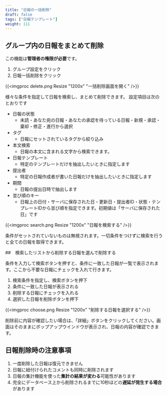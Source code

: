 ```yaml
---
title: "日報の一括削除"
draft: false
tags: ["日報テンプレート"]
weight: 111
---
```


## グループ内の日報をまとめて削除

この機能は**管理者の権限が必要**です。

1. グループ設定をクリック
1. 日報一括削除をクリック


{{<imgproc delete.png Resize "1200x" "一括削除画面を開く" />}}

様々な条件を指定して日報を検索し、まとめて削除できます。
設定項目は次のとおりです

- 日報の状態
  - 未読・あなた宛の日報・あなたの承認を待っている日報・新規・承認・棄却・修正・進行から選択
- タグ
  - 日報にセットされているタグから絞り込み
- 本文検索
  - 日報の本文に含まれる文字から検索できます。
- 日報テンプレート
  - 特定のテンプレートだけを抽出したいときに指定します
- 提出者
  - 特定の日報作成者が書いた日報だけを抽出したいときに指定します
- 期間
  - 日報の提出日時で抽出します
- 並び順のキー
  - 日報上の日付・サーバに保存された日・更新日・提出者ID・状態・テンプレートIDから並び順を指定できます。初期値は「サーバに保存された日」です

{{<imgproc search.png Resize "1200x" "日報を検索する" />}}

条件がセットされていないものは無視されます。一切条件をつけずに検索を行うと全ての日報を取得できます。

##　検索したリストから削除する日報を選んで削除する

条件を入力して検索ボタンを押すと、条件に一致した日報が一覧で表示されます。ここから不要な日報にチェックを入れて行きます。

1. 検索条件を指定し、検索ボタンを押下
1. 条件に一致した日報が表示される
1. 削除する日報にチェックを入れる
1. 選択した日報を削除ボタンを押下


{{<imgproc choose.png Resize "1200x" "削除する日報を選択する" />}}

削除前に内容が確認したい場合は、「詳細」ボタンをクリックしてください。画面はそのままにポップアップウインドウが表示され、日報の内容が確認できます。

## 日報削除時の注意事項

1. 一度削除した日報は復元できません
1. 日報に紐付けられたコメントも同時に削除されます
1. 日報の集計機能を使った**集計の結果が変わる**可能性があります
1. 完全にデータベース上から削除されるまでに10秒ほどの**遅延が発生する場合**があります